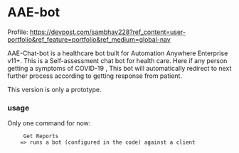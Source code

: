 # AAE-bot
 
 Profile: https://devpost.com/sambhav228?ref_content=user-portfolio&ref_feature=portfolio&ref_medium=global-nav

AAE-Chat-bot is a healthcare bot built for Automation Anywhere Enterprise v11+. This is a Self-assessment chat bot for health care. Here if any person getting a symptoms of COVID-19 , This bot will automatically redirect to next further process according to getting response from patient.
 
This version is only a prototype.

### usage
 Only one command for now:
 
         Get Reports
        => runs a bot (configured in the code) against a client

